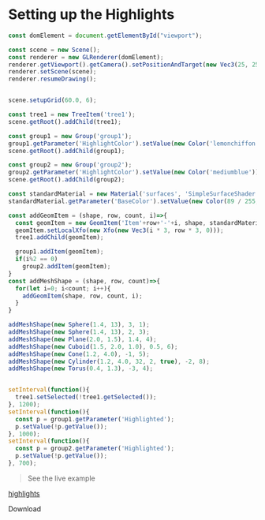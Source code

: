 # Setting up the Highlights


```javascript
const domElement = document.getElementById("viewport");

const scene = new Scene();
const renderer = new GLRenderer(domElement);
renderer.getViewport().getCamera().setPositionAndTarget(new Vec3(25, 25, 13), new Vec3(10, 0, 0));
renderer.setScene(scene);
renderer.resumeDrawing();


scene.setupGrid(60.0, 6);

const tree1 = new TreeItem('tree1');
scene.getRoot().addChild(tree1);

const group1 = new Group('group1');
group1.getParameter('HighlightColor').setValue(new Color('lemonchiffon'));
scene.getRoot().addChild(group1);

const group2 = new Group('group2');
group2.getParameter('HighlightColor').setValue(new Color('mediumblue'));
scene.getRoot().addChild(group2);

const standardMaterial = new Material('surfaces', 'SimpleSurfaceShader');
standardMaterial.getParameter('BaseColor').setValue(new Color(89 / 255, 182 / 255, 92 / 255));

const addGeomItem = (shape, row, count, i)=>{
  const geomItem = new GeomItem('Item'+row+'-'+i, shape, standardMaterial);
  geomItem.setLocalXfo(new Xfo(new Vec3(i * 3, row * 3, 0)));
  tree1.addChild(geomItem);

  group1.addItem(geomItem);
  if(i%2 == 0)
    group2.addItem(geomItem);
}
const addMeshShape = (shape, row, count)=>{
  for(let i=0; i<count; i++){
    addGeomItem(shape, row, count, i);
  }
}

addMeshShape(new Sphere(1.4, 13), 3, 1);
addMeshShape(new Sphere(1.4, 13), 2, 3);
addMeshShape(new Plane(2.0, 1.5), 1.4, 4);
addMeshShape(new Cuboid(1.5, 2.0, 1.0), 0.5, 6);
addMeshShape(new Cone(1.2, 4.0), -1, 5);
addMeshShape(new Cylinder(1.2, 4.0, 32, 2, true), -2, 8);
addMeshShape(new Torus(0.4, 1.3), -3, 4);


setInterval(function(){ 
  tree1.setSelected(!tree1.getSelected());
}, 1200);
setInterval(function(){ 
  const p = group1.getParameter('Highlighted');
  p.setValue(!p.getValue());
}, 1000);
setInterval(function(){ 
  const p = group2.getParameter('Highlighted');
  p.setValue(!p.getValue());
}, 700);
```



> See the live example

[highlights](./highlights.html ':include :type=iframe width=100% height=800px')

<div class="download-section">
  <a class="download-btn" title="Download"
    onClick="downloadTutorial('highlights.zip', ['./tutorials/highlights.html'])" download>
    Download
  </a>
</div>
<br>

